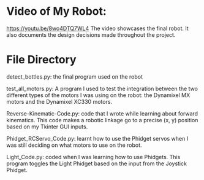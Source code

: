 # Video of My Robot:
https://youtu.be/8wo4DTQ7WL4
The video showcases the final robot. It also documents the design decisions made throughout the project.

# File Directory

detect_bottles.py: the final program used on the robot

test_all_motors.py: A program I used to test the integration between the two different types of the motors I was using on the robot: the Dynamixel MX motors and the Dynamixel XC330 motors.

Reverse-Kinematic-Code.py: code that I wrote while learning about forward kinematics. This code makes a robotic linkage go to a precise (x, y) position based on my Tkinter GUI inputs.

Phidget_RCServo_Code.py: learnt how to use the Phidget servos when I was still deciding on what motors to use on the robot.

Light_Code.py: coded when I was learning how to use Phidgets. This program toggles the Light Phidget based on the input from the Joystick Phidget.
